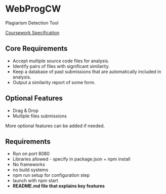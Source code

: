# WebProgCW

Plagiarism Detection Tool

[Coursework Specification](https://docs.google.com/document/d/18H_Im8dl7ZMhPV0ggnE4mtpybX0KJTW7niPJWgM_Pag/edit#heading=h.9lsrx2stf4fq)

## Core Requirements

- Accept multiple source code files for analysis.
- Identify pairs of files with significant similarity.
- Keep a database of past submissions that are automatically included in analysis.
- Output a similarity report of some form.

## Optional Features

- Drag & Drop
- Multiple files submissions

More optional features can be added if needed.

## Requirements

- Run on port 8080
- Libraries allowed - specify in package.json + npm install
- No frameworks
- no build systems
- npm run setup for configuration step
- launch with npm start
- **README.md file that explains key features**

<!-- ## Steps

- Basic web page set up
- Accept files through page - try set up drag and drop events here
- Able to read files and output to page to see if its working

- Backend server - most likely express.js
- Backend will do analysis on files for plagiarism -->

